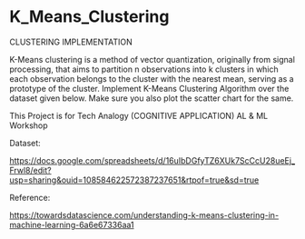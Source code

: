 # K_Means_Clustering
CLUSTERING IMPLEMENTATION 

K-Means clustering is a method of vector quantization, originally from signal processing, that aims to partition n observations into k clusters in which each observation belongs to the cluster with the nearest mean, serving as a prototype of the cluster. Implement K-Means Clustering Algorithm over the dataset given below. Make sure you also plot the scatter chart for the same.

This Project is for Tech Analogy (COGNITIVE
APPLICATION) AL & ML Workshop

Dataset:

https://docs.google.com/spreadsheets/d/16uIbDGfyTZ6XUk7ScCcU28ueEj_Frwl8/edit?usp=sharing&ouid=108584622572387237651&rtpof=true&sd=true


Reference:

https://towardsdatascience.com/understanding-k-means-clustering-in-machine-learning-6a6e67336aa1

